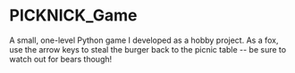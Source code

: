 # PICKNICK_Game
A small, one-level Python game I developed as a hobby project.  As a fox, use the arrow keys to steal the burger back to the picnic table -- be sure to watch out for bears though!
